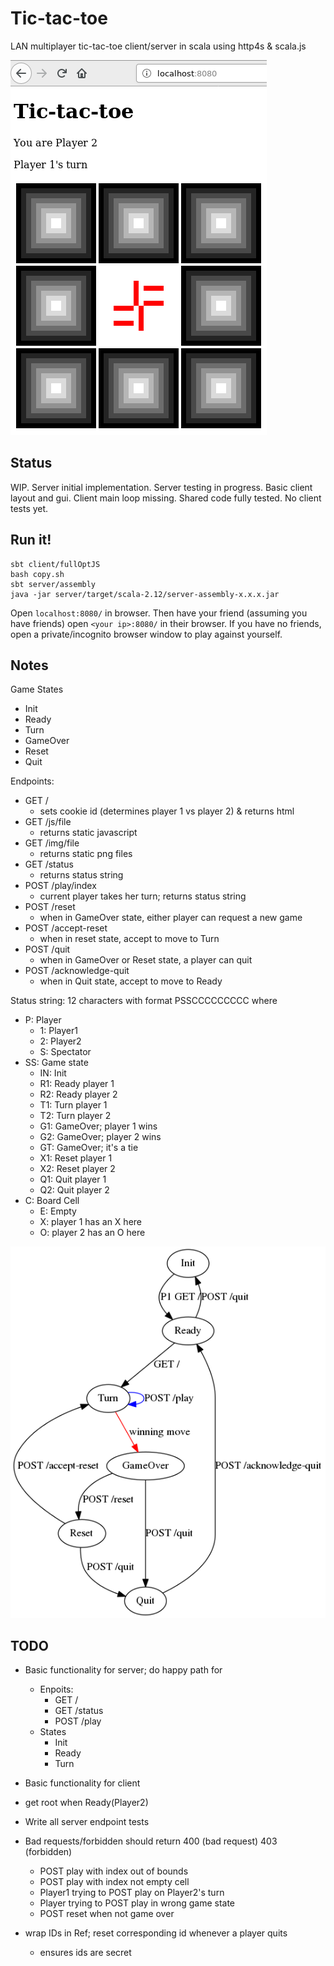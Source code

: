 Tic-tac-toe 
===========

LAN multiplayer tic-tac-toe client/server in scala using http4s & scala.js

![doc/client.png](doc/client.png)

Status
------

WIP.  Server initial implementation.
Server testing in progress.
Basic client layout and gui.
Client main loop missing.
Shared code fully tested.
No client tests yet.

Run it!
-------

```
sbt client/fullOptJS
bash copy.sh
sbt server/assembly
java -jar server/target/scala-2.12/server-assembly-x.x.x.jar
```

Open `localhost:8080/` in browser.
Then have your friend (assuming you have friends) open `<your ip>:8080/` in their browser.
If you have no friends, open a private/incognito browser window to play against yourself.

Notes
-----

Game States
- Init
- Ready
- Turn
- GameOver
- Reset
- Quit

Endpoints:
- GET /
    - sets cookie id (determines player 1 vs player 2) & returns html
- GET /js/file
    - returns static javascript
- GET /img/file
    - returns static png files
- GET /status
    - returns status string
- POST /play/index
    - current player takes her turn; returns status string
- POST /reset
    - when in GameOver state, either player can request a new game
- POST /accept-reset
    - when in reset state, accept to move to Turn
- POST /quit
    - when in GameOver or Reset state, a player can quit
- POST /acknowledge-quit
    - when in Quit state, accept to move to Ready

Status string: 12 characters with format PSSCCCCCCCCC where
- P: Player
    - 1: Player1
    - 2: Player2
    - S: Spectator
- SS: Game state
    - IN: Init
    - R1: Ready player 1
    - R2: Ready player 2
    - T1: Turn player 1
    - T2: Turn player 2
    - G1: GameOver; player 1 wins
    - G2: GameOver; player 2 wins
    - GT: GameOver; it's a tie
    - X1: Reset player 1
    - X2: Reset player 2
    - Q1: Quit player 1
    - Q2: Quit player 2
- C: Board Cell
    - E: Empty
    - X: player 1 has an X here
    - O: player 2 has an O here

![doc/finite-state-machine.png](doc/finite-state-machine.png)


TODO
----

- Basic functionality for server; do happy path for
    - Enpoits:
        - GET /
        - GET /status
        - POST /play
    - States
        - Init
        - Ready
        - Turn
- Basic functionality for client

- get root when Ready(Player2)
- Write all server endpoint tests
- Bad requests/forbidden should return 400 (bad request) 403 (forbidden)
    - POST play with index out of bounds
    - POST play with index not empty cell
    - Player1 trying to POST play on Player2's turn
    - Player trying to POST play in wrong game state
    - POST reset when not game over
- wrap IDs in Ref; reset corresponding id whenever a player quits
    - ensures ids are secret
